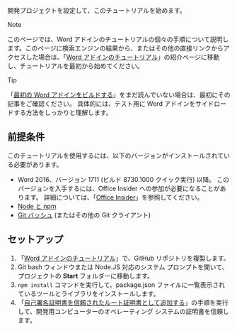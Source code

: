 開発プロジェクトを設定して、このチュートリアルを始めます。 

> [!NOTE]
> このページでは、Word アドインのチュートリアルの個々の手順について説明します。このページに検索エンジンの結果から、またはその他の直接リンクからアクセスした場合は、「[Word アドインのチュートリアル](../tutorials/word-tutorial.yml)」の紹介ページに移動し、チュートリアルを最初から始めてください。

> [!TIP]
> 「[最初の Word アドインをビルドする](../quickstarts/word-quickstart.md?tabs=visual-studio-code)」をまだ読んでいない場合は、最初にその記事をご確認ください。 具体的には、テスト用に Word アドインをサイドロードする方法をしっかりと理解します。

## <a name="prerequisites"></a>前提条件

このチュートリアルを使用するには、以下のバージョンがインストールされている必要があります。 

- Word 2016、バージョン 1711 (ビルド 8730.1000 クイック実行) 以降。 このバージョンを入手するには、Office Insider への参加が必要になることがあります。 詳細については、「[Office Insider](https://products.office.com/office-insider?tab=tab-1)」を参照してください。
- [Node と npm](https://nodejs.org/en/) 
- [Git バッシュ](https://git-scm.com/downloads) (またはその他の Git クライアント)

## <a name="setup"></a>セットアップ

1. 「[Word アドインのチュートリアル](https://github.com/OfficeDev/Word-Add-in-Tutorial)」で、GitHub リポジトリを複製します。
2. Git bash ウィンドウまたは Node.JS 対応のシステム プロンプトを開いて、プロジェクトの **Start** フォルダーに移動します。
3. `npm install` コマンドを実行して、package.json ファイルに一覧表示されているツールとライブラリをインストールします。 
4. 「[自己署名証明書を信頼されたルート証明書として追加する](https://github.com/OfficeDev/generator-office/blob/master/src/docs/ssl.md)」の手順を実行して、開発用コンピューターのオペレーティング システムの証明書を信頼します。

